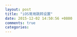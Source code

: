 ```yaml
---
layout: post
title: "iOS常用跳转设置"
date: 2015-12-02 14:50:56 +0800
comments: true
categories: 
---
```

